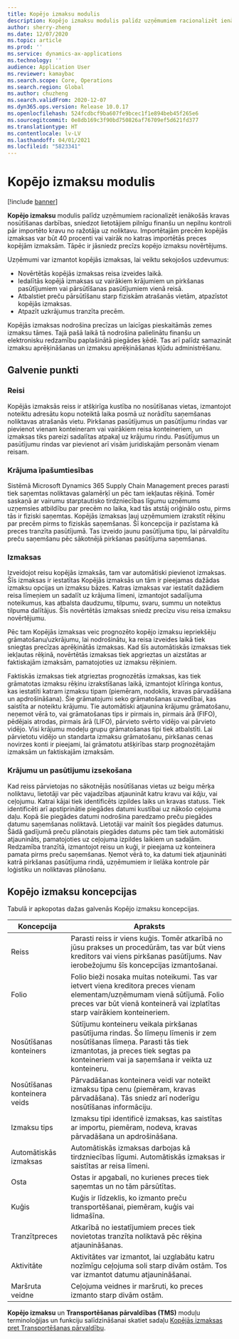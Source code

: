 ```yaml
---
title: Kopējo izmaksu modulis
description: Kopējo izmaksu modulis palīdz uzņēmumiem racionalizēt ienākošās kravas nosūtīšanas darbības, sniedzot lietotājiem pilnīgu finanšu un nepilnu kontroli pār importēto kravu no ražotāja uz noliktavu.
author: sherry-zheng
ms.date: 12/07/2020
ms.topic: article
ms.prod: ''
ms.service: dynamics-ax-applications
ms.technology: ''
audience: Application User
ms.reviewer: kamaybac
ms.search.scope: Core, Operations
ms.search.region: Global
ms.author: chuzheng
ms.search.validFrom: 2020-12-07
ms.dyn365.ops.version: Release 10.0.17
ms.openlocfilehash: 524fcdbcf9ba607fe9bcec1f1e894beb45f265e6
ms.sourcegitcommit: 0e8db169c3f90bd750826af76709ef5d621fd377
ms.translationtype: HT
ms.contentlocale: lv-LV
ms.lasthandoff: 04/01/2021
ms.locfileid: "5823341"
---
```

# <a name="landed-cost-module"></a>Kopējo izmaksu modulis

[!include [banner](../../includes/banner.md)]

**Kopējo izmaksu** modulis palīdz uzņēmumiem racionalizēt ienākošās kravas nosūtīšanas darbības, sniedzot lietotājiem pilnīgu finanšu un nepilnu kontroli pār importēto kravu no ražotāja uz noliktavu. Importētajām precēm kopējās izmaksas var būt 40 procenti vai vairāk no katras importētās preces kopējām izmaksām. Tāpēc ir jāsniedz precīzs kopējo izmaksu novērtējums.

Uzņēmumi var izmantot kopējās izmaksas, lai veiktu sekojošos uzdevumus:

- Novērtētās kopējās izmaksas reisa izveides laikā.
- Iedalītās kopējā izmaksas uz vairākiem krājumiem un pirkšanas pasūtījumiem vai pārsūtīšanas pasūtījumiem vienā reisā.
- Atbalstiet preču pārsūtīšanu starp fiziskām atrašanās vietām, atpazīstot kopējās izmaksas.
- Atpazīt uzkrājumus tranzīta precēm.

Kopējās izmaksas nodrošina precīzas un laicīgas pieskaitāmās zemes izmaksu tāmes. Tajā pašā laikā tā nodrošina palielinātu finanšu un elektronisku redzamību paplašinātā piegādes ķēdē. Tas arī palīdz samazināt izmaksu aprēķināšanas un izmaksu aprēķināšanas kļūdu administrēšanu.

## <a name="highlights"></a>Galvenie punkti

### <a name="voyages"></a>Reisi

Kopējās izmaksās reiss ir atšķirīga kustība no nosūtīšanas vietas, izmantojot noteiktu adresātu kopu noteiktā laika posmā uz norādītu saņemšanas noliktavas atrašanās vietu. Pirkšanas pasūtījumus un pasūtījumu rindas var pievienot vienam konteineram vai vairākiem reisa konteineriem, un izmaksas tiks pareizi sadalītas atpakaļ uz krājumu rindu. Pasūtījumus un pasūtījumu rindas var pievienot arī visām juridiskajām personām vienam reisam.

### <a name="item-ownership"></a>Krājuma īpašumtiesības

Sistēmā Microsoft Dynamics 365 Supply Chain Management preces parasti tiek saņemtas noliktavas galamērķī un pēc tam iekļautas rēķinā. Tomēr saskaņā ar vairumu starptautisko tirdzniecības līgumu uzņēmums uzņemsies atbildību par precēm no laika, kad tās atstāj oriģinālo ostu, pirms tās ir fiziski saņemtas. Kopējās izmaksas ļauj uzņēmumiem izrakstīt rēķinu par precēm pirms to fiziskās saņemšanas. Šī koncepcija ir pazīstama kā preces tranzīta pasūtījumā. Tas izveido jaunu pasūtījuma tipu, lai pārvaldītu preču saņemšanu pēc sākotnējā pirkšanas pasūtījuma saņemšanas.

### <a name="costs"></a>Izmaksas

Izveidojot reisu kopējās izmaksās, tam var automātiski pievienot izmaksas. Šīs izmaksas ir iestatītas Kopējās izmaksās un tām ir pieejamas dažādas izmaksu opcijas un izmaksu bāzes. Katras izmaksas var iestatīt dažādiem reisa līmeņiem un sadalīt uz krājuma līmeni, izmantojot sadalījuma noteikumus, kas atbalsta daudzumu, tilpumu, svaru, summu un noteiktus tilpuma dalītājus. Šīs novērtētās izmaksas sniedz precīzu visu reisa izmaksu novērtējumu.

Pēc tam Kopējās izmaksas veic prognozēto kopējo izmaksu iepriekšēju grāmatošanu/uzkrājumu, lai nodrošinātu, ka reisa izveides laikā tiek sniegtas precīzas aprēķinātās izmaksas. Kad šīs automātiskās izmaksas tiek iekļautas rēķinā, novērtētās izmaksas tiek apgrieztas un aizstātas ar faktiskajām izmaksām, pamatojoties uz izmaksu rēķiniem.

Faktiskās izmaksas tiek atgrieztas prognozētās izmaksas, kas tiek grāmatotas izmaksu rēķinu izrakstīšanas laikā, izmantojot klīringa kontus, kas iestatīti katram izmaksu tipam (piemēram, nodoklis, kravas pārvadāšana un apdrošināšana). Šie grāmatojumi seko grāmatošanas uzvedībai, kas saistīta ar noteiktu krājumu. Tie automātiski atjaunina krājumu grāmatošanu, neņemot vērā to, vai grāmatošanas tips ir pirmais in, pirmais ārā (FIFO), pēdējais atrodas, pirmais ārā (LIFO), pārvieto svērto vidējo vai pārvieto vidējo. Visi krājumu modeļu grupu grāmatošanas tipi tiek atbalstīti. Lai pārvietotu vidējo un standarta izmaksu grāmatošanu, pirkšanas cenas novirzes konti ir pieejami, lai grāmatotu atšķirības starp prognozētajām izmaksām un faktiskajām izmaksām.

### <a name="item-and-order-tracking"></a>Krājumu un pasūtījumu izsekošana

Kad reiss pārvietojas no sākotnējās nosūtīšanas vietas uz beigu mērķa noliktavu, lietotāji var pēc vajadzības atjaunināt katru kravu vai *kāju*, vai ceļojumu. Katrai kājai tiek identificēts izpildes laiks un kravas statuss. Tiek identificēti arī apstiprinātie piegādes datumi kustībai uz nākošo ceļojuma daļu. Kopā šie piegādes datumi nodrošina paredzamo preču piegādes datumu saņemšanas noliktavā. Lietotāji var mainīt šos piegādes datumus. Šādā gadījumā preču plānotais piegādes datums pēc tam tiek automātiski atjaunināts, pamatojoties uz ceļojuma izpildes laikiem un sadaļām. Redzamība tranzītā, izmantojot reisu un kuģi, ir pieejama uz konteinera pamata pirms preču saņemšanas. Ņemot vērā to, ka datumi tiek atjaunināti katrā pirkšanas pasūtījuma rindā, uzņēmumiem ir lielāka kontrole pār loģistiku un noliktavas plānošanu.

## <a name="landed-cost-concepts"></a>Kopējo izmaksu koncepcijas

Tabulā ir apkopotas dažas galvenās Kopējo izmaksu koncepcijas.

| Koncepcija | Apraksts |
|---|---|
| Reiss | Parasti reiss ir viens kuģis. Tomēr atkarībā no jūsu prakses un procedūrām, tas var būt viens kreditors vai viens pirkšanas pasūtījums. Nav ierobežojumu šīs koncepcijas izmantošanai. |
| Folio | Folio bieži nosaka muitas noteikumi. Tas var ietvert viena kreditora preces vienam elementam/uzņēmumam vienā sūtījumā. Folio preces var būt vienā konteinerā vai izplatītas starp vairākiem konteineriem. |
| Nosūtīšanas konteiners | Sūtījumu konteineru veikala pirkšanas pasūtījuma rindas. Šo līmeņu līmenis ir zem nosūtīšanas līmeņa. Parasti tās tiek izmantotas, ja preces tiek segtas pa konteineriem vai ja saņemšana ir veikta uz konteineru. |
| Nosūtīšanas konteinera veids | Pārvadāšanas konteinera veidi var noteikt izmaksu tipa cenu (piemēram, kravas pārvadāšana). Tās sniedz arī noderīgu nosūtīšanas informāciju. |
| Izmaksu tips | Izmaksu tipi identificē izmaksas, kas saistītas ar importu, piemēram, nodeva, kravas pārvadāšana un apdrošināšana. |
| Automātiskās izmaksas | Automātiskās izmaksas darbojas kā tirdzniecības līgumi. Automātiskās izmaksas ir saistītas ar reisa līmeni. |
| Osta | Ostas ir apgabali, no kurienes preces tiek saņemtas un no tām pārsūtītas. |
| Kuģis | Kuģis ir līdzeklis, ko izmanto preču transportēšanai, piemēram, kuģis vai lidmašīna. |
| Tranzītpreces | Atkarībā no iestatījumiem preces tiek novietotas tranzīta noliktavā pēc rēķina atjaunināšanas. |
| Aktivitāte | Aktivitātes var izmantot, lai uzglabātu katru nozīmīgu ceļojuma soli starp divām ostām. Tos var izmantot datumu atjaunināšanai. |
| Maršruta veidne | Ceļojuma veidnes ir maršruti, ko preces izmanto starp divām ostām. |

**Kopējo izmaksu** un **Transportēšanas pārvaldības (TMS)** moduļu terminoloģijas un funkciju salīdzināšanai skatiet sadaļu [Kopējās izmaksas pret Transportēšanas pārvaldību](landed-cost-vs-tms.md).
